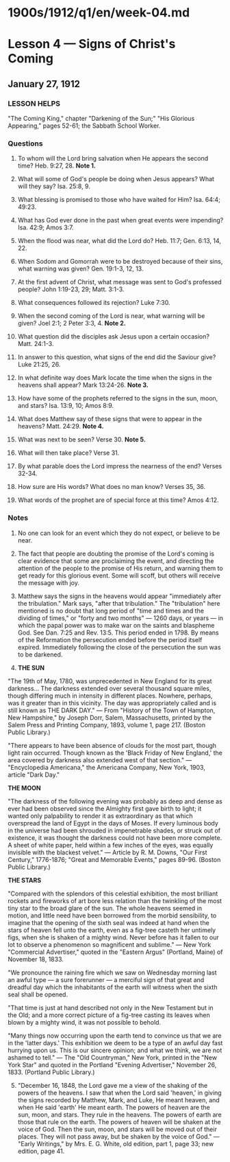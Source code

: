 # 1900s/1912/q1/en/week-04.md

# Lesson 4 — Signs of Christ's Coming
## January 27, 1912

### LESSON HELPS
"The Coming King," chapter "Darkening of the Sun;" "His Glorious Appearing," pages 52-61; the Sabbath School Worker.

### Questions

1. To whom will the Lord bring salvation when He appears the second time? Heb. 9:27, 28. **Note 1.**

2. What will some of God's people be doing when Jesus appears? What will they say? Isa. 25:8, 9.

3. What blessing is promised to those who have waited for Him? Isa. 64:4; 49:23.

4. What has God ever done in the past when great events were impending? Isa. 42:9; Amos 3:7.

5. When the flood was near, what did the Lord do? Heb. 11:7; Gen. 6:13, 14, 22.

6. When Sodom and Gomorrah were to be destroyed because of their sins, what warning was given? Gen. 19:1-3, 12, 13.

7. At the first advent of Christ, what message was sent to God's professed people? John 1:19-23, 29; Matt. 3:1-3.

8. What consequences followed its rejection? Luke 7:30.

9. When the second coming of the Lord is near, what warning will be given? Joel 2:1; 2 Peter 3:3, 4. **Note 2.**

10. What question did the disciples ask Jesus upon a certain occasion? Matt. 24:1-3.

11. In answer to this question, what signs of the end did the Saviour give? Luke 21:25, 26.

12. In what definite way does Mark locate the time when the signs in the heavens shall appear? Mark 13:24-26. **Note 3.**

13. How have some of the prophets referred to the signs in the sun, moon, and stars? Isa. 13:9, 10; Amos 8:9.

14. What does Matthew say of these signs that were to appear in the heavens? Matt. 24:29. **Note 4.**

15. What was next to be seen? Verse 30. **Note 5.**

16. What will then take place? Verse 31.

17. By what parable does the Lord impress the nearness of the end? Verses 32-34.

18. How sure are His words? What does no man know? Verses 35, 36.

19. What words of the prophet are of special force at this time? Amos 4:12.

### Notes

1. No one can look for an event which they do not expect, or believe to be near.

2. The fact that people are doubting the promise of the Lord's coming is clear evidence that some are proclaiming the event, and directing the attention of the people to the promise of His return, and warning them to get ready for this glorious event. Some will scoff, but others will receive the message with joy.

3. Matthew says the signs in the heavens would appear "immediately after the tribulation." Mark says, "after that tribulation." The "tribulation" here mentioned is no doubt that long period of "time and times and the dividing of times," or "forty and two months" — 1260 days, or years — in which the papal power was to make war on the saints and blaspheme God. See Dan. 7:25 and Rev. 13:5. This period ended in 1798. By means of the Reformation the persecution ended before the period itself expired. Immediately following the close of the persecution the sun was to be darkened.

4. **THE SUN**

"The 19th of May, 1780, was unprecedented in New England for its great darkness... The darkness extended over several thousand square miles, though differing much in intensity in different places. Nowhere, perhaps, was it greater than in this vicinity. The day was appropriately called and is still known as THE DARK DAY." — From "History of the Town of Hampton, New Hampshire," by Joseph Dorr, Salem, Massachusetts, printed by the Salem Press and Printing Company, 1893, volume 1, page 217. (Boston Public Library.)

"There appears to have been absence of clouds for the most part, though light rain occurred. Though known as the 'Black Friday of New England,' the area covered by darkness also extended west of that section." — "Encyclopedia Americana," the Americana Company, New York, 1903, article "Dark Day."

**THE MOON**

"The darkness of the following evening was probably as deep and dense as ever had been observed since the Almighty first gave birth to light; it wanted only palpability to render it as extraordinary as that which overspread the land of Egypt in the days of Moses. If every luminous body in the universe had been shrouded in impenetrable shades, or struck out of existence, it was thought the darkness could not have been more complete. A sheet of white paper, held within a few inches of the eyes, was equally invisible with the blackest velvet." — Article by R. M. Downs, "Our First Century," 1776-1876; "Great and Memorable Events," pages 89-96. (Boston Public Library.)

**THE STARS**

"Compared with the splendors of this celestial exhibition, the most brilliant rockets and fireworks of art bore less relation than the twinkling of the most tiny star to the broad glare of the sun. The whole heavens seemed in motion, and little need have been borrowed from the morbid sensibility, to imagine that the opening of the sixth seal was indeed at hand when the stars of heaven fell unto the earth, even as a fig-tree casteth her untimely figs, when she is shaken of a mighty wind. Never before has it fallen to our lot to observe a phenomenon so magnificent and sublime." — New York "Commercial Advertiser," quoted in the "Eastern Argus" (Portland, Maine) of November 18, 1833.

"We pronounce the raining fire which we saw on Wednesday morning last an awful type — a sure forerunner — a merciful sign of that great and dreadful day which the inhabitants of the earth will witness when the sixth seal shall be opened.

"That time is just at hand described not only in the New Testament but in the Old; and a more correct picture of a fig-tree casting its leaves when blown by a mighty wind, it was not possible to behold.

"Many things now occurring upon the earth tend to convince us that we are in the 'latter days.' This exhibition we deem to be a type of an awful day fast hurrying upon us. This is our sincere opinion; and what we think, we are not ashamed to tell." — The "Old Countryman," New York, printed in the "New York Star" and quoted in the Portland "Evening Advertiser," November 26, 1833. (Portland Public Library.)

5. "December 16, 1848, the Lord gave me a view of the shaking of the powers of the heavens. I saw that when the Lord said 'heaven,' in giving the signs recorded by Matthew, Mark, and Luke, He meant heaven, and when He said 'earth' He meant earth. The powers of heaven are the sun, moon, and stars. They rule in the heavens. The powers of earth are those that rule on the earth. The powers of heaven will be shaken at the voice of God. Then the sun, moon, and stars will be moved out of their places. They will not pass away, but be shaken by the voice of God." — "Early Writings," by Mrs. E. G. White, old edition, part 1, page 33; new edition, page 41.